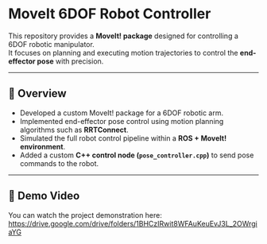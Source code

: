 # MoveIt 6DOF Robot Controller

This repository provides a **MoveIt! package** designed for controlling a 6DOF robotic manipulator.  
It focuses on planning and executing motion trajectories to control the **end-effector pose** with precision.  

---

## 🚀 Overview
- Developed a custom MoveIt! package for a 6DOF robotic arm.  
- Implemented end-effector pose control using motion planning algorithms such as **RRTConnect**.  
- Simulated the full robot control pipeline within a **ROS + MoveIt! environment**.  
- Added a custom **C++ control node (`pose_controller.cpp`)** to send pose commands to the robot.  

---

## 🎥 Demo Video
You can watch the project demonstration here: https://drive.google.com/drive/folders/1BHCzIRwit8WFAuKeuEvJ3L_2OWrgiaYG
